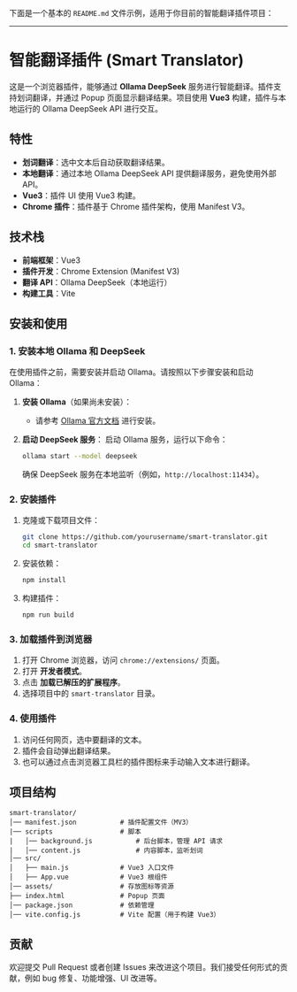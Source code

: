 下面是一个基本的 `README.md` 文件示例，适用于你目前的智能翻译插件项目：

---

# 智能翻译插件 (Smart Translator)

这是一个浏览器插件，能够通过 **Ollama DeepSeek** 服务进行智能翻译。插件支持划词翻译，并通过 Popup 页面显示翻译结果。项目使用 **Vue3** 构建，插件与本地运行的 Ollama DeepSeek API 进行交互。

## 特性
- **划词翻译**：选中文本后自动获取翻译结果。
- **本地翻译**：通过本地 Ollama DeepSeek API 提供翻译服务，避免使用外部 API。
- **Vue3**：插件 UI 使用 Vue3 构建。
- **Chrome 插件**：插件基于 Chrome 插件架构，使用 Manifest V3。

## 技术栈
- **前端框架**：Vue3
- **插件开发**：Chrome Extension (Manifest V3)
- **翻译 API**：Ollama DeepSeek（本地运行）
- **构建工具**：Vite

## 安装和使用

### 1. 安装本地 Ollama 和 DeepSeek

在使用插件之前，需要安装并启动 Ollama。请按照以下步骤安装和启动 Ollama：

1. **安装 Ollama**（如果尚未安装）：
   - 请参考 [Ollama 官方文档](https://ollama.com) 进行安装。

2. **启动 DeepSeek 服务**：
   启动 Ollama 服务，运行以下命令：
   ```bash
   ollama start --model deepseek
   ```

   确保 DeepSeek 服务在本地监听（例如，`http://localhost:11434`）。

### 2. 安装插件

1. 克隆或下载项目文件：
   ```bash
   git clone https://github.com/yourusername/smart-translator.git
   cd smart-translator
   ```

2. 安装依赖：
   ```bash
   npm install
   ```

3. 构建插件：
   ```bash
   npm run build
   ```

### 3. 加载插件到浏览器

1. 打开 Chrome 浏览器，访问 `chrome://extensions/` 页面。
2. 打开 **开发者模式**。
3. 点击 **加载已解压的扩展程序**。
4. 选择项目中的 `smart-translator` 目录。

### 4. 使用插件

1. 访问任何网页，选中要翻译的文本。
2. 插件会自动弹出翻译结果。
3. 也可以通过点击浏览器工具栏的插件图标来手动输入文本进行翻译。

## 项目结构

```
smart-translator/
│── manifest.json           # 插件配置文件（MV3）
|── scripts                 # 脚本
|   │── background.js           # 后台脚本，管理 API 请求
|   │── content.js              # 内容脚本，监听划词
│── src/
│   ├── main.js             # Vue3 入口文件
│   ├── App.vue             # Vue3 根组件
│── assets/                 # 存放图标等资源
├── index.html              # Popup 页面
│── package.json            # 依赖管理
│── vite.config.js          # Vite 配置（用于构建 Vue3）
```

## 贡献

欢迎提交 Pull Request 或者创建 Issues 来改进这个项目。我们接受任何形式的贡献，例如 bug 修复、功能增强、UI 改进等。
